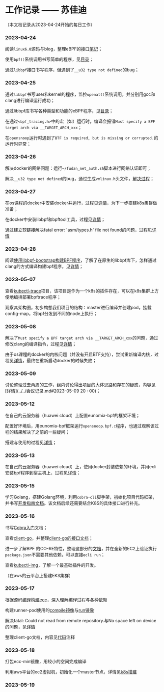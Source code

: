 # 工作记录 —— 苏佳迪

（本文档记录从2023-04-24开始的每日工作）

### 2023-04-24

阅读`linux6.0`源码与blog，整理eBPF的接口[笔记](../../note/Su/eBPF.md#bpf-syscall)；

使用`bpf()`系统调用书写简单的程序，见[目录](../../note/Su/test/bpf_syscall)；

通过`libbpf`接口书写程序，但遇到了`__u32 type not defined`的bug；

### 2023-04-25

通过`libbpf`书写user和kernel的程序，监控`openat()`系统调用，并分别用gcc和clang进行编译运行成功；

通过libbpf库书写各种类型和功能的eBPF程序，见[目录](../../note/Su/test/libbpf)；

在通过`<bpf_tracing.h>`中的宏（如）运行时，编译会报错`Must specify a BPF target arch via __TARGET_ARCH_xxx`；

在`opensnoop`运行时遇到了`BTF is required, but is missing or corrupted.`的运行时异常；

### 2023-04-26

解决docker的网络问题：运行`~/fudan_net_auth.sh`脚本进行网络认证即可；

解决`__u32 type not defined`的bug，通过生成`vmlinux.h`头文件，[解决过程](./问题与解决.md#error:unknown_type_name_'__u64')；

### 2023-04-27

在os课程的docker中安装docker并运行，过程见[详情](./k8s_docker安装搭建.md)，为下一步搭建k8s集群做准备；

在docker中安装libbpf和bpftool工具，过程见[详情](./bpf环境搭建.md)；

通过建立软链接解决fatal error: 'asm/types.h' file not found的问题，过程见[详情](./问题与解决.md#fatal_error:_'asm/types.h'_file_not_found)

### 2023-04-28

阅读[使用libbpf-bootstrap构建BPF程序](https://forsworns.github.io/zh/blogs/20210627/)，了解了在原生的libbpf库下，怎样通过clang的方式编译构建bpf程序，见[详情](./libbpf编译构建BPF过程.md)；

### 2023-05-07

查看[kubectl-trace](https://github.com/iovisor/kubectl-trace)项目，该项目是作为一个k8s的插件存在，可以在k8s集群上方便地编排部署bpftrace程序；

观察其架构图，初步构想我们项目的结构：master进行编译并创建pod，挂载config-map，将bpf分发到不同的node上执行；

### 2023-05-08

解决了`Must specify a BPF target arch via __TARGET_ARCH_xxx`的问题，通过修改clang的编译指令，过程见[详情](./问题与解决.md#fatal_error:_'asm/types.h'_file_not_found)；

由于os课程的docker的内核问题（并没有开启BTF支持），尝试重新编译内核，过程见[详情](./重新编译linux内核.md)，最终在重新启动docker的时候失败；

### 2023-05-09

讨论整理过去两周的工作，组内讨论得出项目的大体思路和存在的疑惑，内容见[详情](../../会议记录.md#2023-05-09 20 : 00)；

### 2023-05-12

在自己的云服务器（huawei cloud）上配置eunomia-bpf的框架环境；

配置好环境后，用eunomia-bpf框架运行`opensnoop.bpf.c`程序，也通过观察该过程的结果解决了之前的一些疑问；

搭建与使用的过程见[详情](./搭建与使用eunomia-bpf框架环境.md)；

### 2023-05-13

在自己的云服务器（huawei cloud）上，使用docker封装依赖的环境，并用ecli安装bpf程序到宿主机上，过程见[详情](./使用docker结合ecli部署bpf程序.md)；

### 2023-05-15

学习Golang，搭建Golang环境，利用`cobra-cli`脚手架，初始化项目代码框架，并书写[开发指南文档](../../开发指南.md)。该文档后续还需要结合K8S的具体接口进行补充。

### 2023-05-16

书写[Cobra入门](../../note/Su/Cobra.md)文档；

查看[client-go](https://github.com/kubernetes/client-go)，并整理[client-go的接口文档](../../note/Su/client-go.md)；

进一步了解BPF 的CO-RE特性，整理这部分的[文档](../../note/Su/eBPF.md)，并在全新的EC2上验证执行`package.json`不需要其他依赖，可以直接`ecli run`；

查看[kubectl-img](https://github.com/redhatxl/kubectl-img)，了解一个最基础插件的开发。

（在aws的云平台上搭建EKS集群）

### 2023-05-17

根据源码[编译构建ecc](./编译构建ecc.md)，深入理解编译过程与各种依赖

构建runner-pod使用的[compile镜像](./ecc镜像.md)与[run镜像](./ecli镜像.md)

解决fatal: Could not read from remote repository.与No space left on device的问题，见[详情](./问题与解决.md)

整理client-go文档，内容见[代码](../../note/Su/test/client-go)注释

### 2023-05-18

打包ecc-min镜像，用较小的空间完成编译

利用aws平台的ec2虚拟机，初始化一个master节点，详情见[k8s搭建](./k8s_docker安装搭建.md)

### 2023-05-19

